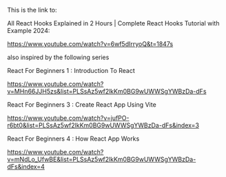 
This is the link to:

All React Hooks Explained in 2 Hours | Complete React Hooks Tutorial with Example 2024:

https://www.youtube.com/watch?v=6wf5dIrryoQ&t=1847s


also inspired by the following series


React For Beginners 1 : Introduction To React

https://www.youtube.com/watch?v=MHn66JJH5zs&list=PLSsAz5wf2lkKm0BG9wUWWSgYWBzDa-dFs


React For Beginners 3 : Create React App Using Vite


https://www.youtube.com/watch?v=jufPO-r6bt0&list=PLSsAz5wf2lkKm0BG9wUWWSgYWBzDa-dFs&index=3



React For Beginners 4 : How React App Works


https://www.youtube.com/watch?v=mNdLo_UfwBE&list=PLSsAz5wf2lkKm0BG9wUWWSgYWBzDa-dFs&index=4
